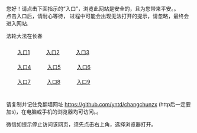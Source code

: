 您好！请点击下面指示的“入口”，浏览此网站是安全的，且为您带来平安。。 <br/>
点击入口后，请耐心等待， 过程中可能会出现无法打开的提示，请忽略，最终会进入网站. </br>

法轮大法在长春<br/>
<div style="padding:10px"><a style="margin:20px" target="_blank" href="https://d1slsitpfqe68b.cloudfront.net/2Qpsp?iqbcwaoq" id="ccLink1" rel="nofollow">入口1</a> <a target="_blank" style="margin:20px" href="https://d3hhdx95olug6l.cloudfront.net/2Qpsp?hauehebl" id="ccLink2" rel="nofollow">入口2</a> <a style="margin:20px" target="_blank" href="https://dkabjfwq4kid1.cloudfront.net/2Qpsp?euyrbgb" id="ccLink3" rel="nofollow">入口3</a></div>

<div style="padding:10px" ><a style="margin:20px" target="_blank" href="https://d1slsitpfqe68b.cloudfront.net/2Qpsp?iqbcwaoq" id="ccLink4" rel="nofollow">入口4</a> <a style="margin:20px" href="https://d3hhdx95olug6l.cloudfront.net/2Qpsp?hauehebl" target="_blank" id="ccLink5" rel="nofollow">入口5</a> <a style="margin:20px" href="https://dkabjfwq4kid1.cloudfront.net/2Qpsp?euyrbgb" target="_blank" id="ccLink6" rel="nofollow">入口6</a></div>

<div style="padding:10px"><a style="margin:20px" target="_blank" href="https://d1slsitpfqe68b.cloudfront.net/2Qpsp?iqbcwaoq" id="ccLink7" rel="nofollow">入口7</a> <a style="margin:20px" href="https://d3hhdx95olug6l.cloudfront.net/2Qpsp?hauehebl" target="_blank" id="ccLink8" rel="nofollow">入口8</a> <a style="margin:20px" target="_blank" href="https://dkabjfwq4kid1.cloudfront.net/2Qpsp?euyrbgb" id="ccLink9" rel="nofollow">入口9</a></div>

<br/>



请复制并记住免翻墙网址 https://github.com/yntd/changchunzx (http后一定要加s)，在电脑或手机的浏览器均可访问。。<br/>

微信如提示停止访问该网页，须先点击右上角，选择浏览器打开。

